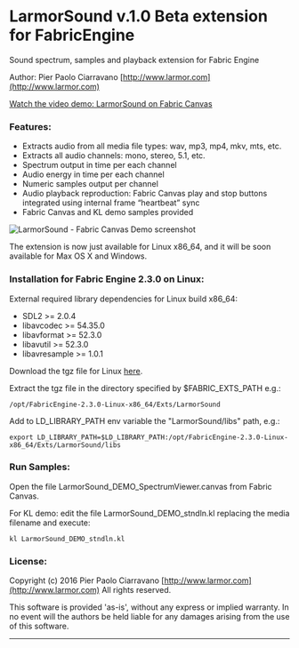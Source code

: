 # LarmorSound v.1.0 Beta extension for FabricEngine

Sound spectrum, samples and playback extension for Fabric Engine

Author: Pier Paolo Ciarravano [http://www.larmor.com](http://www.larmor.com)

[Watch the video demo: LarmorSound on Fabric Canvas](https://vimeo.com/190653588)


### Features:

* Extracts audio from all media file types: wav, mp3, mp4, mkv, mts, etc.
* Extracts all audio channels: mono, stereo, 5.1, etc.
* Spectrum output in time per each channel
* Audio energy in time per each channel
* Numeric samples output per channel
* Audio playback reproduction: Fabric Canvas play and stop buttons integrated using internal frame “heartbeat” sync
* Fabric Canvas and KL demo samples provided

![LarmorSound - Fabric Canvas Demo screenshot](https://github.com/ppciarravano/larmorsound/raw/master/doc/images/screenshot_canvas_mid.png "LarmorSound - Fabric Canvas Demo screenshot")

The extension is now just available for Linux x86_64, and it will be soon available for Max OS X and Windows.


### Installation for Fabric Engine 2.3.0 on Linux:

External required library dependencies for Linux build x86_64:
* SDL2 >= 2.0.4
* libavcodec >= 54.35.0
* libavformat >= 52.3.0
* libavutil >= 52.3.0
* libavresample >= 1.0.1

Download the tgz file for Linux [here](https://github.com/ppciarravano/larmorsound/blob/master/builds/linux/LarmorSound_1.0-Linux-x86_64.tgz).

Extract the tgz file in the directory specified by $FABRIC_EXTS_PATH e.g.:
```
/opt/FabricEngine-2.3.0-Linux-x86_64/Exts/LarmorSound
```
Add to LD_LIBRARY_PATH env variable the "LarmorSound/libs" path, e.g.:
```
export LD_LIBRARY_PATH=$LD_LIBRARY_PATH:/opt/FabricEngine-2.3.0-Linux-x86_64/Exts/LarmorSound/libs
```


### Run Samples:

Open the file LarmorSound_DEMO_SpectrumViewer.canvas from Fabric Canvas.

For KL demo: edit the file LarmorSound_DEMO_stndln.kl replacing the media filename and execute:

```
kl LarmorSound_DEMO_stndln.kl
```

### License:

Copyright (c) 2016 Pier Paolo Ciarravano
[http://www.larmor.com](http://www.larmor.com)
All rights reserved.

This software is provided 'as-is', without any express or implied
warranty. In no event will the authors be held liable for any damages
arising from the use of this software.

---
